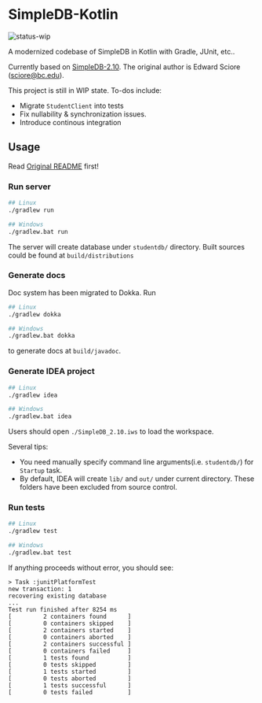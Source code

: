 # SimpleDB-Kotlin

![status-wip](https://img.shields.io/badge/status-WIP-blue.svg)

A modernized codebase of SimpleDB in Kotlin with Gradle, JUnit, etc..

Currently based on [SimpleDB-2.10](http://www.cs.bc.edu/~sciore/simpledb/intro.html). The original author is Edward Sciore (sciore@bc.edu).

This project is still in WIP state. To-dos include:
- Migrate `StudentClient` into tests
- Fix nullability & synchronization issues.
- Introduce continous integration

## Usage

Read [Original README](https://github.com/htfy96/simpledb-kotlin/tree/master/README-OLD.txt) first!

### Run server
```bash
## Linux
./gradlew run

## Windows
./gradlew.bat run
```

The server will create database under `studentdb/` directory. Built sources could be found at `build/distributions`

### Generate docs
Doc system has been migrated to Dokka. Run
```bash
## Linux
./gradlew dokka

## Windows
./gradlew.bat dokka
```

to generate docs at `build/javadoc`.

### Generate IDEA project
```bash
## Linux
./gradlew idea

## Windows
./gradlew.bat idea
```

Users should open `./SimpleDB_2.10.iws` to load the workspace.

Several tips:
- You need manually specify command line arguments(i.e. `studentdb/`) for `Startup` task.
- By default, IDEA will create `lib/` and `out/` under  current directory. These folders have been excluded from source control.

### Run tests
```bash
## Linux
./gradlew test

## Windows
./gradlew.bat test
```

If anything proceeds without error, you should see:
```
> Task :junitPlatformTest
new transaction: 1
recovering existing database
...
Test run finished after 8254 ms
[         2 containers found      ]
[         0 containers skipped    ]
[         2 containers started    ]
[         0 containers aborted    ]
[         2 containers successful ]
[         0 containers failed     ]
[         1 tests found           ]
[         0 tests skipped         ]
[         1 tests started         ]
[         0 tests aborted         ]
[         1 tests successful      ]
[         0 tests failed          ]
```
